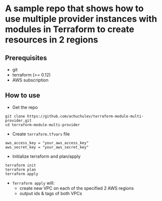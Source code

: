 # A sample repo that shows how to use multiple provider instances with modules in Terraform to create resources in 2 regions

## Prerequisites

- git
- terraform (>= 0.12)
- AWS subscription

## How to use

- Get the repo

```
git clone https://github.com/achuchulev/terraform-module-multi-provider.git
cd terraform-module-multi-provider
```

- Create `terraform.tfvars` file

```
aws_access_key = "your_aws_access_key"
aws_secret_key = "your_aws_secret_key"
```

- Initialize terraform and plan/apply

```
terraform init
terraform plan
terraform apply
```

- `Terraform apply` will:
  - create new VPC on each of the specified 2 AWS regions
  - output ids & tags of both VPCs
